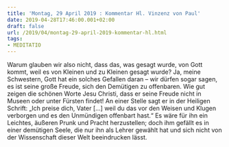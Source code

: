 ```yaml
---
title: 'Montag, 29 April 2019 : Kommentar Hl. Vinzenz von Paul'
date: 2019-04-28T17:46:00.001+02:00
draft: false
url: /2019/04/montag-29-april-2019-kommentar-hl.html
tags: 
- MEDITATIO
---
```


Warum glauben wir also nicht, dass das, was gesagt wurde, von Gott kommt, weil es von Kleinen und zu Kleinen gesagt wurde? Ja, meine Schwestern, Gott hat ein solches Gefallen daran – wir dürfen sogar sagen, es ist seine große Freude, sich den Demütigen zu offenbaren. Wie gut zeigen die schönen Worte Jesu Christi, dass er seine Freude nicht in Museen oder unter Fürsten findet! An einer Stelle sagt er in der Heiligen Schrift: „Ich preise dich, Vater \[…\] weil du das vor den Weisen und Klugen verborgen und es den Unmündigen offenbart hast.“ Es wäre für ihn ein Leichtes, äußeren Prunk und Pracht herzustellen; doch ihm gefällt es in einer demütigen Seele, die nur ihn als Lehrer gewählt hat und sich nicht von der Wissenschaft dieser Welt beeindrucken lässt.